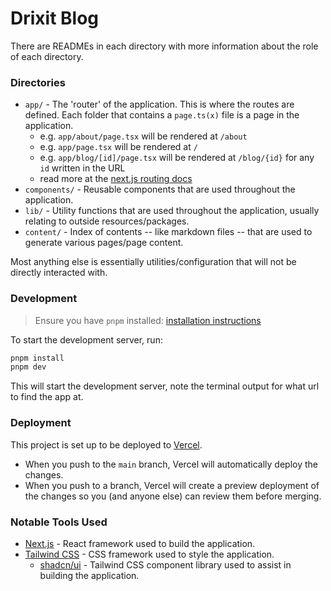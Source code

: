 # Drixit Blog

There are READMEs in each directory with more information about the role of each directory.

### Directories

- `app/` - The 'router' of the application. This is where the routes are defined. Each folder that contains a `page.ts(x)` file is a page in the application.
  - e.g. `app/about/page.tsx` will be rendered at `/about`
  - e.g. `app/page.tsx` will be rendered at `/`
  - e.g. `app/blog/[id]/page.tsx` will be rendered at `/blog/{id}` for any `id` written in the URL
  - read more at the [next.js routing docs](https://nextjs.org/docs/app/building-your-application/routing)
- `components/` - Reusable components that are used throughout the application.
- `lib/` - Utility functions that are used throughout the application, usually relating to outside resources/packages.
- `content/` - Index of contents -- like markdown files -- that are used to generate various pages/page content.

Most anything else is essentially utilities/configuration that will not be directly interacted with.

### Development

> Ensure you have `pnpm` installed:
> [installation instructions](https://pnpm.io/installation#using-a-standalone-script)

To start the development server, run:

```bash
pnpm install
pnpm dev
```

This will start the development server, note the terminal output for what url to find the app at.

### Deployment

This project is set up to be deployed to [Vercel](https://vercel.com).

- When you push to the `main` branch, Vercel will automatically deploy the changes.
- When you push to a branch, Vercel will create a preview deployment of the changes so you (and anyone else) can review them before merging.

### Notable Tools Used

- [Next.js](https://nextjs.org/) - React framework used to build the application.
- [Tailwind CSS](https://tailwindcss.com/) - CSS framework used to style the application.
  - [shadcn/ui](https://ui.shadcn.com/) - Tailwind CSS component library used to assist in building the application.

